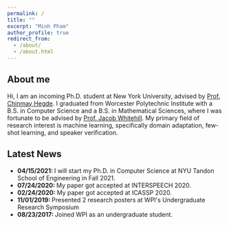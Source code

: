 ```yaml
---
permalink: /
title: ""
excerpt: "Minh Pham"
author_profile: true
redirect_from: 
  - /about/
  - /about.html
---
```


About me
------
Hi, I am an incoming Ph.D. student at New York University, advised by <a href="https://chinmayhegde.github.io/">Prof. Chinmay Hegde</a>. I graduated from Worcester Polytechnic Institute with a B.S. in Computer Science and a B.S. in Mathematical Sciences, where I was fortunate to be advised by <a href="https://users.wpi.edu/~jrwhitehill/">Prof. Jacob Whitehill</a>. My primary field of research interest is machine learning, specifically domain adaptation, few-shot learning, and speaker verification.

Latest News
------
- <b>04/15/2021: </b> I will start my Ph.D. in Computer Science at NYU Tandon School of Engineering in Fall 2021.
- <b>07/24/2020: </b> My paper got accepted at INTERSPEECH 2020.
- <b>02/24/2020: </b> My paper got accepted at ICASSP 2020.
- <b>11/01/2019: </b> Presented 2 research posters at WPI's Undergraduate Research Symposium
- <b>08/23/2017: </b> Joined WPI as an undergraduate student.
